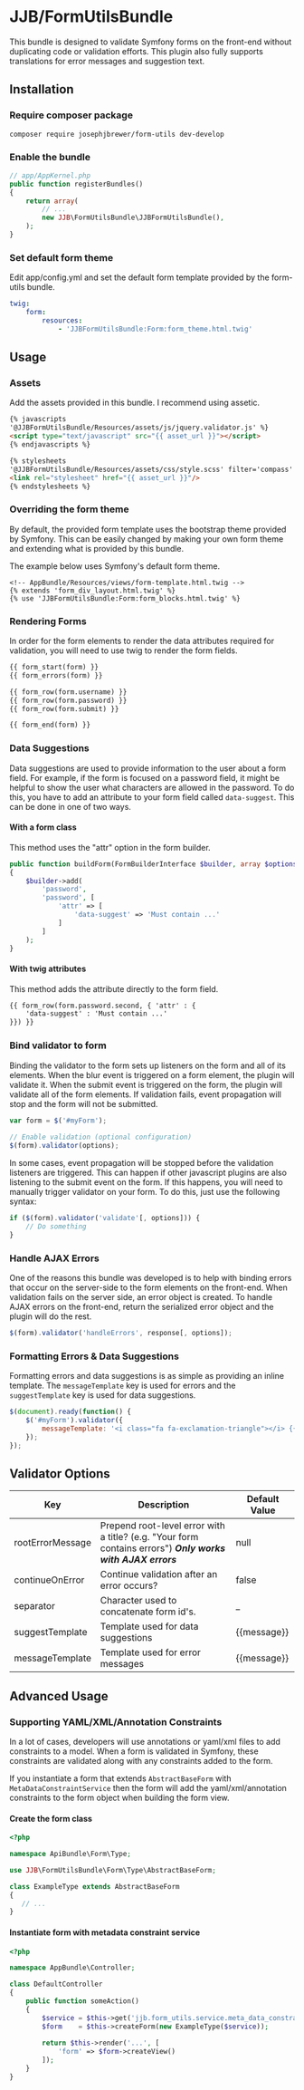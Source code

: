 # JJB/FormUtilsBundle #

This bundle is designed to validate Symfony forms on the front-end without duplicating code or validation efforts. This plugin also fully supports translations for error messages and suggestion text.

Installation
------------

### Require composer package

```
composer require josephjbrewer/form-utils dev-develop
```

### Enable the bundle

```php
// app/AppKernel.php
public function registerBundles()
{
    return array(
        // ...
        new JJB\FormUtilsBundle\JJBFormUtilsBundle(),
    );
}
```

### Set default form theme

Edit app/config.yml and set the default form template provided by the form-utils bundle.

```yaml
twig:
    form:
        resources:
            - 'JJBFormUtilsBundle:Form:form_theme.html.twig'
```


Usage
-----

### Assets

Add the assets provided in this bundle. I recommend using assetic.

```html
{% javascripts 
'@JJBFormUtilsBundle/Resources/assets/js/jquery.validator.js' %}
<script type="text/javascript" src="{{ asset_url }}"></script>
{% endjavascripts %}

{% stylesheets
'@JJBFormUtilsBundle/Resources/assets/css/style.scss' filter='compass' %}
<link rel="stylesheet" href="{{ asset_url }}"/>
{% endstylesheets %}
```
### Overriding the form theme

By default, the provided form template uses the bootstrap theme provided by Symfony. This can be easily changed by making your own form theme and extending what is provided by this bundle.

The example below uses Symfony's default form theme.

```twig
<!-- AppBundle/Resources/views/form-template.html.twig -->
{% extends 'form_div_layout.html.twig' %}
{% use 'JJBFormUtilsBundle:Form:form_blocks.html.twig' %}
```

### Rendering Forms

In order for the form elements to render the data attributes required for validation, you will need to use twig to render the form fields.

```html
{{ form_start(form) }}
{{ form_errors(form) }}

{{ form_row(form.username) }}
{{ form_row(form.password) }}
{{ form_row(form.submit) }}

{{ form_end(form) }}
```

### Data Suggestions

Data suggestions are used to provide information to the user about a form field. For example, if the form is focused on a password field, it might be helpful to show the user what characters are allowed in the password. To do this, you have to add an attribute to your form field called ```data-suggest```. This can be done in one of two ways.

#### With a form class

This method uses the "attr" option in the form builder.

```php
public function buildForm(FormBuilderInterface $builder, array $options)
{
    $builder->add(
        'password',
        'password', [
            'attr' => [
                'data-suggest' => 'Must contain ...'
            ]
        ]
    );
}
```

#### With twig attributes

This method adds the attribute directly to the form field.

```html
{{ form_row(form.password.second, { 'attr' : {
    'data-suggest' : 'Must contain ...'
}}) }}
```

### Bind validator to form

Binding the validator to the form sets up listeners on the form and all of its elements. When the blur event is triggered on a form element, the plugin will validate it. When the submit event is triggered on the form, the plugin will validate all of the form elements. If validation fails, event propagation will stop and the form will not be submitted.

```js
var form = $('#myForm');
    
// Enable validation (optional configuration)
$(form).validator(options);
```

In some cases, event propagation will be stopped before the validation listeners are triggered. This can happen if other javascript plugins are also listening to the submit event on the form. If this happens, you will need to manually trigger validator on your form. To do this, just use the following syntax:

```js
if ($(form).validator('validate'[, options])) {
    // Do something
}
```

### Handle AJAX Errors

One of the reasons this bundle was developed is to help with binding errors that occur on the server-side to the form elements on the front-end. When validation fails on the server side, an error object is created. To handle AJAX errors on the front-end, return the serialized error object and the plugin will do the rest.

```js
$(form).validator('handleErrors', response[, options]);
```

### Formatting Errors & Data Suggestions

Formatting errors and data suggestions is as simple as providing an inline template. The `messageTemplate` key is used for errors and the `suggestTemplate` key is used for data suggestions.

```js
$(document).ready(function() {
    $('#myForm').validator({
        messageTemplate: '<i class="fa fa-exclamation-triangle"></i> {{message}}'
    });
});
```

Validator Options
-----------------

| Key | Description | Default Value |
| --- | ----------- | ------------- |
| rootErrorMessage | Prepend root-level error with a title? (e.g. "Your form contains errors") ***Only works with AJAX errors*** | null |
| continueOnError | Continue validation after an error occurs? | false |
| separator | Character used to concatenate form id's. | _ |
| suggestTemplate | Template used for data suggestions | {{message}} |
| messageTemplate | Template used for error messages | {{message}} |

Advanced Usage
--------------

### Supporting YAML/XML/Annotation Constraints

In a lot of cases, developers will use annotations or yaml/xml files to add constraints to a model. When a form is validated in Symfony, these constraints are validated along with any constraints added to the form.

If you instantiate a form that extends `AbstractBaseForm` with `MetaDataConstraintService` then the form will add the yaml/xml/annotation constraints to the form object when building the form view.

#### Create the form class

```php
<?php

namespace ApiBundle\Form\Type;

use JJB\FormUtilsBundle\Form\Type\AbstractBaseForm;

class ExampleType extends AbstractBaseForm
{
   // ...
}
```

#### Instantiate form with metadata constraint service

```php
<?php

namespace AppBundle\Controller;

class DefaultController
{
    public function someAction()
    {
        $service = $this->get('jjb.form_utils.service.meta_data_constraint');
        $form    = $this->createForm(new ExampleType($service));
         
        return $this->render('...', [
            'form' => $form->createView()
        ]);
    }
}
```